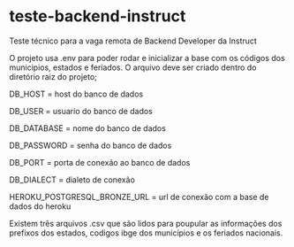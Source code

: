 # teste-backend-instruct
Teste técnico para a vaga remota de Backend Developer da Instruct

O projeto usa .env para poder rodar e inicializar a base com os códigos dos municipios, estados e feriados. O arquivo deve ser criado dentro do diretório raiz do projeto;

DB_HOST = host do banco de dados

DB_USER = usuario do banco de dados

DB_DATABASE = nome do banco de dados

DB_PASSWORD = senha do banco de dados

DB_PORT = porta de conexão ao banco de dados

DB_DIALECT = dialeto de conexão

HEROKU_POSTGRESQL_BRONZE_URL = url de conexão com a base de dados do heroku

Existem três arquivos .csv que são lidos para poupular as informações dos prefixos dos estados, codigos ibge dos municípios e os feriados nacionais.
